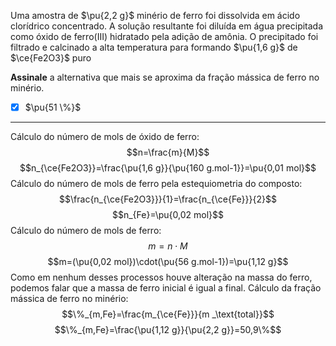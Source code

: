 Uma amostra de $\pu{2,2 g}$ minério de ferro foi dissolvida em ácido clorídrico concentrado. A solução resultante foi diluída em água precipitada como óxido de ferro(III) hidratado pela adição de amônia. O precipitado foi filtrado e calcinado a alta temperatura para formando $\pu{1,6 g}$ de $\ce{Fe2O3}$ puro

**Assinale** a alternativa que mais se aproxima da fração mássica de ferro no minério.

- [x] $\pu{51 \%}$

---

Cálculo do número de mols de óxido de ferro:
$$n=\frac{m}{M}$$
$$n_{\ce{Fe2O3}}=\frac{\pu{1,6 g}}{\pu{160 g.mol-1}}=\pu{0,01 mol}$$
Cálculo do número de mols de ferro pela estequiometria do composto:
$$\frac{n_{\ce{Fe2O3}}}{1}=\frac{n_{\ce{Fe}}}{2}$$
$$n_{Fe}=\pu{0,02 mol}$$
Cálculo do número de mols de ferro:
$$m= n \cdot M$$
$$m=(\pu{0,02 mol})\cdot(\pu{56 g.mol-1})=\pu{1,12 g}$$
Como em nenhum desses processos houve alteração na massa do ferro, podemos falar que a massa de ferro inicial é igual a final.
Cálculo da fração mássica de ferro no minério:
$$\%_{m,Fe}=\frac{m_{\ce{Fe}}}{m _\text{total}}$$
$$\%_{m,Fe}=\frac{\pu{1,12 g}}{\pu{2,2 g}}=50,9\%$$
